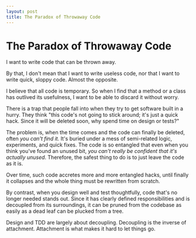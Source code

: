 ```yaml
---
layout: post
title: The Paradox of Throwaway Code
---
```


# The Paradox of Throwaway Code

I want to write code that can be thrown away.

By that, I don't mean that I want to write useless code, nor
that I want to write quick, sloppy code. Almost the
opposite.

I believe that all code is temporary. So when I find that a
method or a class has outlived its usefulness, I want to be
able to discard it without worry.

There is a trap that people fall into when they try to get
software built in a hurry. They think "this code's not going
to stick around; it's just a quick hack. Since it will be
deleted soon, why spend time on design or tests?"

The problem is, when the time comes and the code can finally
be deleted, often *you can't find it.* It's buried under a
mess of semi-related logic, experiments, and quick fixes.
The code is so entangled that even when you think you've
found an unused bit, *you can't really be confident that
it's actually unused*. Therefore, the safest thing to do
is to just leave the code as it is.

Over time, such code accretes more and more entangled hacks,
until finally it collapses and the whole thing must be
rewritten from scratch.

By contrast, when you design well and test thoughtfully,
code that's no longer needed stands out. Since it has
clearly defined responsibilities and is decoupled from its
surroundings, it can be pruned from the codebase as easily
as a dead leaf can be plucked from a tree.

Design and TDD are largely about decoupling. Decoupling is
the inverse of attachment. Attachment is what makes it hard
to let things go.
